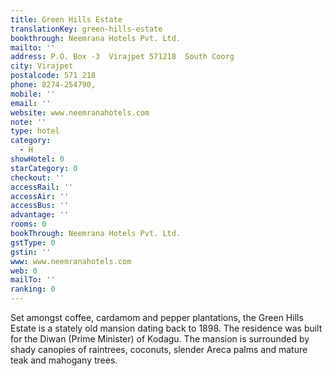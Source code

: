 ```yaml
---
title: Green Hills Estate
translationKey: green-hills-estate
bookthrough: Neemrana Hotels Pvt. Ltd.
mailto: ''
address: P.O. Box -3  Virajpet 571218  South Coorg
city: Virajpet
postalcode: 571 218
phone: 8274-254790,
mobile: ''
email: ''
website: www.neemranahotels.com
note: ''
type: hotel
category:
  - H
showHotel: 0
starCategory: 0
checkout: ''
accessRail: ''
accessAir: ''
accessBus: ''
advantage: ''
rooms: 0
bookThrough: Neemrana Hotels Pvt. Ltd.
gstType: 0
gstin: ''
www: www.neemranahotels.com
web: 0
mailTo: ''
ranking: 0
---
```







Set amongst coffee, cardamom and pepper plantations, the Green Hills Estate is a stately old mansion dating back to 1898. The residence was built for the Diwan (Prime Minister) of Kodagu.     The mansion is surrounded by shady canopies of raintrees, coconuts, slender Areca palms and mature teak and mahogany trees.